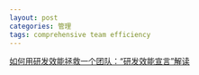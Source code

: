 ```yaml
---
layout: post
categories: 管理
tags: comprehensive team efficiency
---
```




[如何用研发效能拯救一个团队：“研发效能宣言”解读](https://mp.weixin.qq.com/s/YhGmnNdIHxXy3iFv6qROcw)